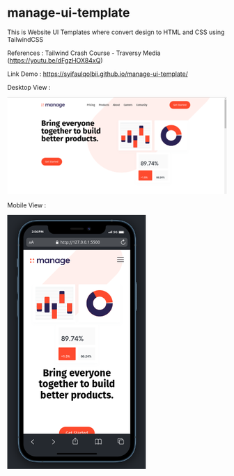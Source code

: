 # manage-ui-template
This is Website UI Templates where convert design to HTML and CSS using TailwindCSS

References : Tailwind Crash Course - Traversy Media (https://youtu.be/dFgzHOX84xQ)

Link Demo : https://syifaulqolbii.github.io/manage-ui-template/

Desktop View : 

![demo img](https://github.com/syifaulqolbii/manage-ui-template/blob/master/img/demo.png)


Mobile View :


![mobile img](https://github.com/syifaulqolbii/manage-ui-template/blob/master/img/mobile.png)
